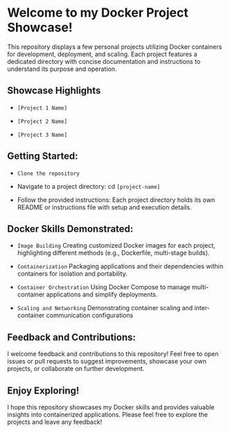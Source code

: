 # Welcome to my Docker Project Showcase!

This repository displays a few personal projects utilizing Docker containers for development, deployment, and scaling. Each project features a dedicated directory with concise documentation and instructions to understand its purpose and operation.

## Showcase Highlights

- `[Project 1 Name]` 
+ `[Project 2 Name]` 
* `[Project 3 Name]` 
##  Getting Started:

+ `Clone the repository`
- Navigate to a project directory: cd `[project-name]`
* Follow the provided instructions: Each project directory holds its own README or instructions file with setup and execution details.
##  Docker Skills Demonstrated:

* `Image Building` Creating customized Docker images for each project, highlighting different methods (e.g., Dockerfile, multi-stage builds).
- `Containerization` Packaging applications and their dependencies within containers for isolation and portability.
+ `Container Orchestration` Using Docker Compose to manage multi-container applications and simplify deployments.
* `Scaling and Networking` Demonstrating container scaling and inter-container communication configurations
## Feedback and Contributions:

I welcome feedback and contributions to this repository! Feel free to open issues or pull requests to suggest improvements, showcase your own projects, or collaborate on further development.

## Enjoy Exploring!

I hope this repository showcases my Docker skills and provides valuable insights into containerized applications. Please feel free to explore the projects and leave any feedback!
